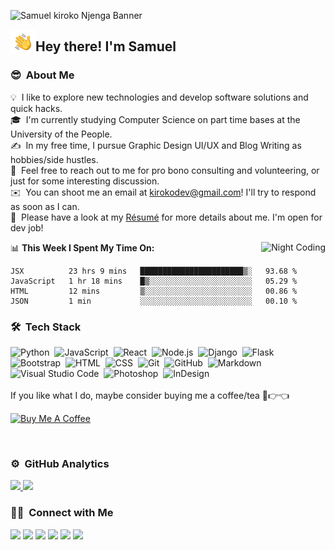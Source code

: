 ![Samuel kiroko Njenga Banner](https://user-images.githubusercontent.com/43377799/123268220-84d4f100-d506-11eb-9fb5-a9aa36b3c1ea.png)

<img alt="Night Coding" src="./assets/Hand%20Wave.gif" width='40' align="left"/><h2>Hey there! I'm Samuel</h2>

<!-- ## 👋 &nbsp;Hey there! I'm Aditya -->

### 😎 &nbsp;About Me

💡 &nbsp;I like to explore new technologies and develop software solutions and quick hacks.\
🎓 &nbsp;I'm currently studying Computer Science on part time bases at the University of the People.\
✍️ &nbsp;In my free time, I pursue Graphic Design UI/UX and Blog Writing as hobbies/side hustles.\
💬 &nbsp;Feel free to reach out to me for pro bono consulting and volunteering, or just for some interesting discussion.\
✉️ &nbsp;You can shoot me an email at kirokodev@gmail.com! I'll try to respond as soon as I can.\
📄 &nbsp;Please have a look at my [Résumé](https://www.samuelkiroko.com/img/resume.pdf) for more details about me. I'm open for dev job!

<img alt="Night Coding" src="https://raw.githubusercontent.com/Samkiroko/Samkiroko/master/assets/Night-Coding.gif" align="right"/>

📊 **This Week I Spent My Time On:**

<!--START_SECTION:waka-->

```text
JSX          23 hrs 9 mins   ███████████████████████▒░   93.68 %
JavaScript   1 hr 18 mins    █▒░░░░░░░░░░░░░░░░░░░░░░░   05.29 %
HTML         12 mins         ▒░░░░░░░░░░░░░░░░░░░░░░░░   00.86 %
JSON         1 min           ░░░░░░░░░░░░░░░░░░░░░░░░░   00.10 %
```

<!--END_SECTION:waka-->

### 🛠 &nbsp;Tech Stack

![Python](https://img.shields.io/badge/-Python-05122A?style=flat&logo=python)&nbsp;
![JavaScript](https://img.shields.io/badge/-JavaScript-05122A?style=flat&logo=javascript)&nbsp;
![React](https://img.shields.io/badge/-React-05122A?style=flat&logo=react)&nbsp;
![Node.js](https://img.shields.io/badge/-Node.js-05122A?style=flat&logo=node.js)&nbsp;
![Django](https://img.shields.io/badge/-Django-05122A?style=flat&logo=django&logoColor=092E20)&nbsp;
![Flask](https://img.shields.io/badge/-Flask-05122A?style=flat&logo=flask)&nbsp;
![Bootstrap](https://img.shields.io/badge/-Bootstrap-05122A?style=flat&logo=bootstrap&logoColor=563D7C)&nbsp;
![HTML](https://img.shields.io/badge/-HTML-05122A?style=flat&logo=HTML5)&nbsp;
![CSS](https://img.shields.io/badge/-CSS-05122A?style=flat&logo=CSS3&logoColor=1572B6)&nbsp;
![Git](https://img.shields.io/badge/-Git-05122A?style=flat&logo=git)&nbsp;
![GitHub](https://img.shields.io/badge/-GitHub-05122A?style=flat&logo=github)&nbsp;
![Markdown](https://img.shields.io/badge/-Markdown-05122A?style=flat&logo=markdown)&nbsp;
![Visual Studio Code](https://img.shields.io/badge/-Visual%20Studio%20Code-05122A?style=flat&logo=visual-studio-code&logoColor=007ACC)&nbsp;
![Photoshop](https://img.shields.io/badge/-Photoshop-05122A?style=flat&logo=adobe-photoshop)&nbsp;
![InDesign](https://img.shields.io/badge/-InDesign-05122A?style=flat&logo=adobe-indesign)&nbsp;
<br>
<br>
If you like what I do, maybe consider buying me a coffee/tea 🥺👉👈

<a href="https://www.buymeacoffee.com/kirokodev" target="_blank"><img src="https://cdn.buymeacoffee.com/buttons/v2/default-red.png" alt="Buy Me A Coffee" width="150" ></a>

<br>

### ⚙️ &nbsp;GitHub Analytics

<p align="justify" display="inline">
<a href="https://github.com/Samkiroko">
  <img height="180em" src="https://github-readme-stats-eight-theta.vercel.app/api?username=Samkiroko&show_icons=true&theme=algolia&include_all_commits=true&count_private=true"/>
  <img height="180em" src="https://github-readme-stats-eight-theta.vercel.app/api/top-langs/?username=Samkiroko&layout=compact&langs_count=8&theme=algolia"/>
</a>
</p>

### 🤝🏻 &nbsp;Connect with Me

<p align="justify">
<a href="https://www.samuelkiroko.com/"><img src="https://img.shields.io/badge/-samuelkiroko.com-3423A6?style=flat&logo=Google-Chrome&logoColor=white"/></a>
<a href="https://www.linkedin.com/in/samuel-kiroko/"><img src="https://img.shields.io/badge/-Samuel%20Kiroko%20Njenga-0077B5?style=flat&logo=Linkedin&logoColor=white"/></a>
<a href="mailto:kirokodev@gmail.com"><img src="https://img.shields.io/badge/-kirokodev@gmail.com-D14836?style=flat&logo=Gmail&logoColor=white"/></a>
<a href="https://instagram.com/kirokonjenga"><img src="https://img.shields.io/badge/-@kirokonjenga-E4405F?style=flat&logo=Instagram&logoColor=white"/></a>
<a href="https://facebook.com/kirokodev"><img src="https://img.shields.io/badge/-@kirokodev-1877F2?style=flat&logo=Facebook&logoColor=white"/></a>
<a href="https://twitter.com/kirokonjenga"><img src="https://img.shields.io/badge/-@Samkiroko-4391DA?style=flat&logo=Twitter&logoColor=white"/></a>
</p>
